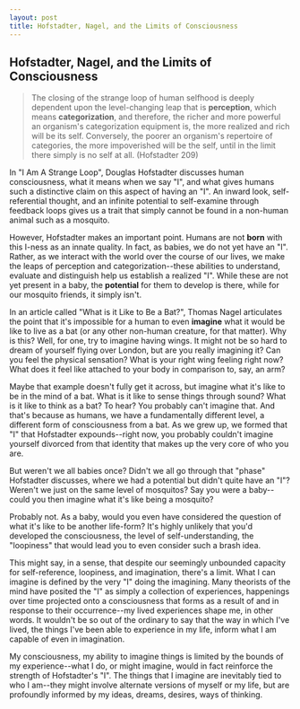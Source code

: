 ```yaml
---
layout: post
title: Hofstadter, Nagel, and the Limits of Consciousness
---
```

## Hofstadter, Nagel, and the Limits of Consciousness

> The closing of the strange loop of human selfhood is deeply dependent upon the level-changing leap that is __perception__, which means __categorization__, and therefore, the richer and more powerful an organism's categorization equipment is, the more realized and rich will be its self. Conversely, the poorer an organism's repertoire of categories, the more impoverished will be the self, until in the limit there simply is no self at all. (Hofstadter 209)

In "I Am A Strange Loop", Douglas Hofstadter discusses human consciousness, what it means when we say "I", and what gives humans such a distinctive claim on this aspect of having an "I". An inward look, self-referential thought, and an infinite potential to self-examine through feedback loops gives us a trait that simply cannot be found in a non-human animal such as a mosquito. 

However, Hofstadter makes an important point. Humans are not __born__ with this I-ness as an innate quality. In fact, as babies, we do not yet have an "I". Rather, as we interact with the world over the course of our lives, we make the leaps of perception and categorization--these abilities to understand, evaluate and distinguish help us establish a realized "I". While these are not yet present in a baby, the __potential__ for them to develop is there, while for our mosquito friends, it simply isn't. 

In an article called "What is it Like to Be a Bat?", Thomas Nagel articulates the point that it's impossible for a human to even __imagine__ what it would be like to live as a bat (or any other non-human creature, for that matter). Why is this? Well, for one, try to imagine having wings. It might not be so hard to dream of yourself flying over London, but are you really imagining it? Can you feel the physical sensation? What is your right wing feeling right now? What does it feel like attached to your body in comparison to, say, an arm? 

Maybe that example doesn't fully get it across, but imagine what it's like to be in the mind of a bat. What is it like to sense things through sound? What is it like to think as a bat? To hear? You probably can't imagine that. And that's because as humans, we have a fundamentally different level, a different form of consciousness from a bat. As we grew up, we formed that "I" that Hofstadter expounds--right now, you probably couldn't imagine yourself divorced from that identity that makes up the very core of who you are. 

But weren't we all babies once? Didn't we all go through that "phase" Hofstadter discusses, where we had a potential but didn't quite have an "I"? Weren't we just on the same level of mosquitos? Say you were a baby--could you then imagine what it's like being a mosquito? 

Probably not. As a baby, would you even have considered the question of what it's like to be another life-form? It's highly unlikely that you'd developed the consciousness, the level of self-understanding, the "loopiness" that would lead you to even consider such a brash idea. 

This might say, in a sense, that despite our seemingly unbounded capacity for self-reference, loopiness, and imagination, there's a limit. What I can imagine is defined by the very "I" doing the imagining. Many theorists of the mind have posited the "I" as simply a collection of experiences, happenings over time projected onto a consciousness that forms as a result of and in response to their occurrence--my lived experiences shape me, in other words. It wouldn't be so out of the ordinary to say that the way in which I've lived, the things I've been able to experience in my life, inform what I am capable of even in imagination. 

My consciousness, my ability to imagine things is limited by the bounds of my experience--what I do, or might imagine, would in fact reinforce the strength of Hofstadter's "I". The things that I imagine are inevitably tied to who I am--they might involve alternate versions of myself or my life, but are profoundly informed by my ideas, dreams, desires, ways of thinking. 
